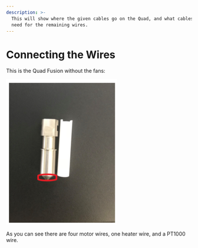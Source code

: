 ```yaml
---
description: >-
  This will show where the given cables go on the Quad, and what cables you will
  need for the remaining wires.
---
```


# Connecting the Wires

This is the Quad Fusion without the fans:

![](../.gitbook/assets/image%20%2818%29.png)

As you can see there are four motor wires, one heater wire, and a PT1000 wire.



